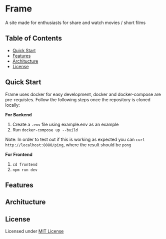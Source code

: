 # Frame

A site made for enthusiasts for share and watch movies / short films

## Table of Contents 

- [Quick Start](#quick-start)
- [Features](#features)
- [Architucture](#architucture)
- [License](#license)

<a id="quick-start"></a>
## Quick Start

Frame uses docker for easy development, docker and docker-compose are pre-requistes. Follow the following steps once the repository is cloned locally:

**For Backend**
1. Create a `.env` file using example.env as an example
2. Run `docker-compose up --build`

Note: In order to test out if this is working as expected you can `curl http://localhost:8080/ping`, where the result should be `pong`

**For Frontend**
1. `cd frontend`
2. `npm run dev`

<a id="features"></a>
## Features

<a id="architucture"></a>
## Architucture

<a id="license"></a>
## License

Licensed under [MIT License](./LICENSE)
